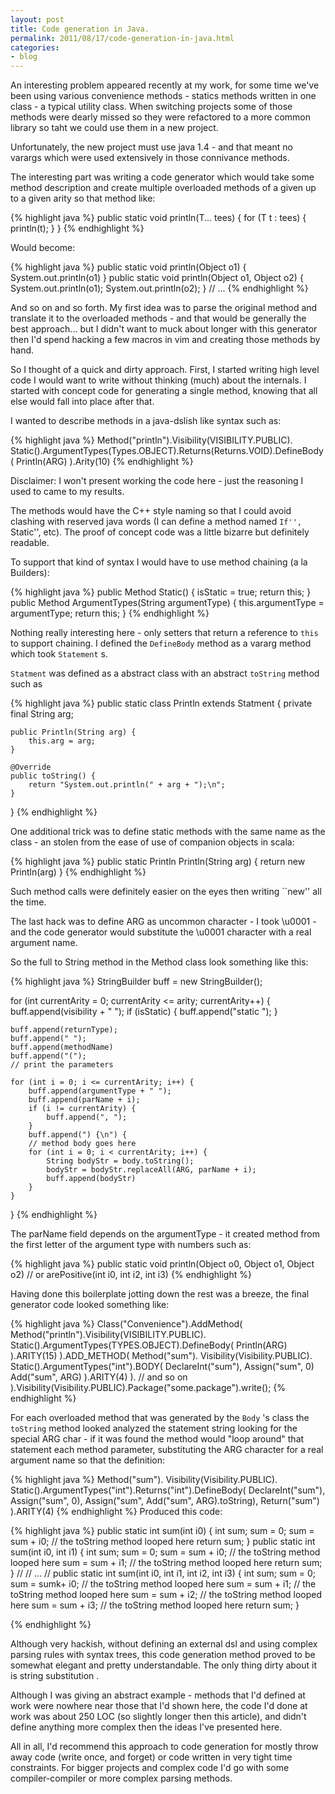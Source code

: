 ```yaml
---
layout: post
title: Code generation in Java.
permalink: 2011/08/17/code-generation-in-java.html
categories:
- blog
---
```

An interesting problem appeared recently at my work, for some time we've been using various convenience methods - statics methods written in one class - a typical utility class.  When switching projects some of those methods were dearly missed so they were refactored to a more common library so taht we could use them in a new project. 

Unfortunately, the new project must use java 1.4 - and that meant no varargs which were used extensively in those connivance methods.

The interesting part was writing a code generator which would take some method description and create multiple overloaded methods of a given up to a given arity so that method like:

{% highlight java %}
public static void <T> println(T... tees) {
	for (T t : tees) {
		println(t);
	}
}
{% endhighlight %}

Would become:

{% highlight java %}
public static void println(Object o1) {
	System.out.println(o1)
}
public static void println(Object o1, Object o2) {
	System.out.println(o1);
	System.out.println(o2);
}
// ...
{% endhighlight %}

And so on and so forth. My first idea was to parse the original method and translate it to the overloaded methods - and that would be generally the best approach... but I didn't want to muck about longer with this generator then I'd spend hacking a few macros in vim and creating those methods by hand.

So I thought of a quick and dirty approach. First, I started writing high level code I would want to write without thinking (much) about the internals. I started with concept code for generating a single method, knowing that all else would fall into place after that.

I wanted to describe methods in a java-dslish like syntax such as:

{% highlight java %}
Method("println").Visibility(VISIBILITY.PUBLIC).
	Static().ArgumentTypes(Types.OBJECT).Returns(Returns.VOID).DefineBody(
		Println(ARG)
	).Arity(10)
{% endhighlight %}

Disclaimer: I won't present working the code here - just the reasoning I used to came to my results.

The methods would have the C++ style naming so that I could avoid clashing with reserved java words (I can define a method named ``If'', ``Static'', etc).  The proof of concept code was a little bizarre but definitely readable.

To support that kind of syntax I would have to use method chaining (a la Builders):

{% highlight java %}
public Method Static() {
        isStatic = true;
        return this;
}
public Method ArgumentTypes(String argumentType) {
        this.argumentType = argumentType;
        return this;
}
{% endhighlight %}

Nothing really interesting here - only setters that return a reference to `this` to support chaining. I defined the `DefineBody` method as a vararg method which took `Statement` s.

`Statment` was defined as a abstract class with an abstract `toString` method such as

{% highlight java %}
public static class Println extends Statment {
	private final String arg;

	public Println(String arg) {
		this.arg = arg;
	}

	@Override
	public toString() {
		return "System.out.println(" + arg + ");\n";
	}
}
{% endhighlight %}

One additional trick was to define static methods with the same name as the
class - an stolen from the ease of use of companion objects in scala: 

{% highlight java %}
public static Println Println(String arg) {
	return new Println(arg)
}
{% endhighlight %}

Such method calls were definitely easier on the eyes then writing ``new'' all
the time.

The last hack was to define ARG as uncommon character - I took \u0001 - and the
code generator would substitute the \u0001 character with a real argument name.

So the full to String method in the Method class look something like this:

{% highlight java %}
StringBuilder buff = new StringBuilder();

for (int currentArity = 0; currentArity <= arity; currentArity++) {
	buff.append(visibility + " ");
	if (isStatic) {
		buff.append("static ");
	}

	buff.append(returnType);
	buff.append(" ");
	buff.append(methodName)
	buff.append("(");
	// print the parameters 

	for (int i = 0; i <= currentArity; i++) {
		buff.append(argumentType + " ");
		buff.append(parName + i);
		if (i != currentArity) {
			buff.append(", ");
		}
		buff.append(") {\n") {
		// method body goes here
		for (int i = 0; i < currentArity; i++) {
			String bodyStr = body.toString();
			bodyStr = bodyStr.replaceAll(ARG, parName + i);
			buff.append(bodyStr)
		}
	}
}
{% endhighlight %}

The parName field depends on the argumentType - it created method from the first letter of the argument type with numbers such as:

{% highlight java %}
public static void println(Object o0, Object o1, Object o2) 
// or
arePositive(int i0, int i2, int i3)
{% endhighlight %}

Having done this boilerplate jotting down the rest was a breeze, the final
generator code looked something like:

{% highlight java %}
Class("Convenience").AddMethod(
        Method("println").Visibility(VISIBILITY.PUBLIC).
                Static().ArgumentTypes(TYPES.OBJECT).DefineBody(
                        Println(ARG)
                ).ARITY(15)
).ADD_METHOD(
        Method("sum").
                Visibility(Visibility.PUBLIC).
                Static().ArgumentTypes("int").BODY(
                        DeclareInt("sum"),
                        Assign("sum", 0)
                        Add("sum", ARG)
                ).ARITY(4)
).
        // and so on
).Visibility(Visibility.PUBLIC).Package("some.package").write();
{% endhighlight %}

For each overloaded method that was generated by the `Body` 's class the `toString` method looked analyzed the statement string looking for the special ARG char - if it was found the method would "loop around" that statement each method parameter, substituting the ARG character for a real argument name so that the definition: 

{% highlight java %}
Method("sum").
        Visibility(Visibility.PUBLIC).
        Static().ArgumentTypes("int").Returns("int").DefineBody(
                DeclareInt("sum"),
                Assign("sum", 0),
                Assign("sum", Add("sum", ARG).toString),
                Return("sum")
        ).ARITY(4)
{% endhighlight %}
Produced this code:

{% highlight java %}
public static int sum(int i0) {
	int sum;
	sum = 0;
	sum = sum + i0; // the toString method looped here
	return sum;
}
public static int sum(int i0, int i1) {
	int sum;
	sum = 0;
	sum = sum + i0; // the toString method looped here
	sum = sum + i1; // the toString method looped here
	return sum;
}
//
// ...
//
public static int sum(int i0, int i1, int i2, int i3) {
	int sum;
	sum = 0;
	sum = sumk+ i0; // the toString method looped here
	sum = sum + i1; // the toString method looped here
	sum = sum + i2; // the toString method looped here
	sum = sum + i3; // the toString method looped here
	return sum;
}

{% endhighlight %}

Although very hackish, without defining an external dsl and using complex parsing rules with syntax trees, this code generation method proved to be somewhat elegant and pretty understandable. The only thing dirty about it is string substitution .

Although I was giving an abstract example - methods that I'd defined at work were nowhere near those that I'd shown here, the code I'd done at work was about 250 LOC (so slightly longer then this article), and didn't define anything more complex then the ideas I've presented here.

All in all, I'd recommend this approach to code generation for mostly throw away code (write once, and forget) or code written in very tight time constraints.  For bigger projects and complex code I'd go with some compiler-compiler or more complex parsing methods.
